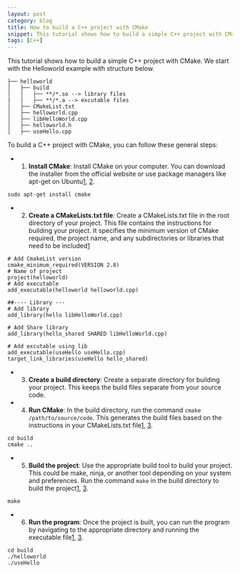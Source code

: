 ```yaml
---
layout: post
category: blog
title: How to build a C++ project with CMake
snippet: This tutorial shows how to build a simple C++ project with CMake
tags: [C++]
---
```

This tutorial shows how to build a simple C++ project with CMake.
We start with the Helloworld example with structure below.

```
├── helloworld
│   ├── build
│   │   ├── **/*.so --> library files
|   |   ├── **/*.a --> excutable files
│   ├── CMakeList.txt
│   ├── helloworld.cpp
│   ├── libHelloWorld.cpp
│   ├── helloworld.h
│   ├── useHello.cpp
```

To build a C++ project with CMake, you can follow these general steps:

- 1. **Install CMake**: Install CMake on your computer. You can download the installer from the official website or use package managers like apt-get on Ubuntu[1](https://ncona.com/2019/03/building-a-cpp-project-with-cmake/), [2](https://vnav.mit.edu/labs/lab1/cmake.html).

```
sudo apt-get install cmake
```
- 2. **Create a CMakeLists.txt file**: Create a CMakeLists.txt file in the root directory of your project.
This file contains the instructions for building your project. It
specifies the minimum version of CMake required, the project name, and
any subdirectories or libraries that need to be included[1](https://ncona.com/2019/03/building-a-cpp-project-with-cmake/)


```
# Add CmakeList version
cmake_minimum_required(VERSION 2.8)
# Name of project 
project(helloworld)
# Add executable
add_executable(helloworld helloworld.cpp)

##---- Library ---
# Add library 
add_library(hello libHelloWorld.cpp)

# Add Share library 
add_library(hello_shared SHARED libHelloWorld.cpp)

# Add excutable using lib
add_executable(useHello useHello.cpp)
target_link_libraries(useHello hello_shared)
```
- 3. **Create a build directory**: Create a separate directory for building your project. This keeps the build files separate from your source code.

- 4. **Run CMake**: In the build directory, run the command `cmake /path/to/source/code`. This generates the build files based on the instructions in your CMakeLists.txt file[1](https://ncona.com/2019/03/building-a-cpp-project-with-cmake/), [3](https://jdhao.github.io/2020/12/12/build_opencv_project_with_cmake/).

```
cd build
cmake ..
```

- 5. **Build the project**: Use the appropriate build tool to build your project. This could be
make, ninja, or another tool depending on your system and preferences.
Run the command `make` in the build directory to build the project[1](https://ncona.com/2019/03/building-a-cpp-project-with-cmake/), [3](https://jdhao.github.io/2020/12/12/build_opencv_project_with_cmake/).

```
make
```

- 6. **Run the program**: Once the project is built, you can run the program by navigating to the appropriate directory and running the executable file[1](https://ncona.com/2019/03/building-a-cpp-project-with-cmake/), [3](https://jdhao.github.io/2020/12/12/build_opencv_project_with_cmake/).

```
cd build
./helloworld
./useHello
```